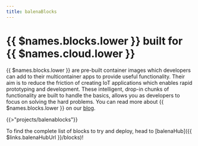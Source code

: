 ```yaml
---
title: balenaBlocks
---
```


# {{ $names.blocks.lower }} built for {{ $names.cloud.lower }} 

{{ $names.blocks.lower }} are pre-built container images which developers can add to their multicontainer apps to provide useful functionality. Their aim is to reduce the friction of creating IoT applications which enables rapid prototyping and development. These intelligent, drop-in chunks of functionality are built to handle the basics, allows you as developers to focus on solving the hard problems. You can read more about {{ $names.blocks.lower }} on our [blog](https://www.balena.io/blog/introducing-balenablocks-jumpstart-your-iot-app-development/).

{{>"projects/balenablocks"}}

To find the complete list of blocks to try and deploy, head to [balenaHub]({{ $links.balenaHubUrl }}/blocks)! 
